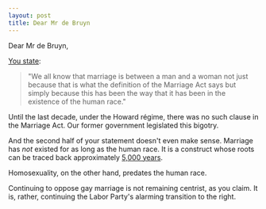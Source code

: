```yaml
---
layout: post
title: Dear Mr de Bruyn
---
```

Dear Mr de Bruyn,

[You state](http://www.abc.net.au/news/stories/2010/11/19/3070792.htm):

> "We all know that marriage is between a man and a woman not just because that is what the definition of the Marriage Act says but simply because this has been the way that it has been in the existence of the human race."

Until the last decade, under the Howard r&eacute;gime, there was no such clause in the Marriage Act. Our former government legislated this bigotry.

And the second half of your statement doesn't even make sense. Marriage has _not_ existed for as long as the human race. It is a construct whose roots can be traced back approximately [5,000 years](http://www.abc.net.au/science/articles/2000/10/26/204128.htm).

Homosexuality, on the other hand, predates the human race.

Continuing to oppose gay marriage is not remaining centrist, as you claim. It is, rather, continuing the Labor Party's alarming transition to the right.